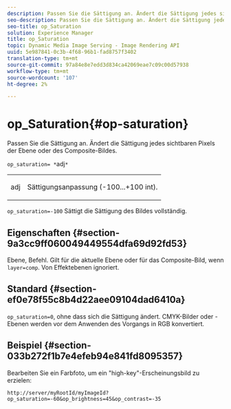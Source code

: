 ```yaml
---
description: Passen Sie die Sättigung an. Ändert die Sättigung jedes sichtbaren Pixels der Ebene oder des Composite-Bildes.
seo-description: Passen Sie die Sättigung an. Ändert die Sättigung jedes sichtbaren Pixels der Ebene oder des Composite-Bildes.
seo-title: op_Saturation
solution: Experience Manager
title: op_Saturation
topic: Dynamic Media Image Serving - Image Rendering API
uuid: 5e987841-0c3b-4f68-96b1-fad8757f3402
translation-type: tm+mt
source-git-commit: 97a84e8e7edd3d834ca42069eae7c09c00d57938
workflow-type: tm+mt
source-wordcount: '107'
ht-degree: 2%

---
```



# op_Saturation{#op-saturation}

Passen Sie die Sättigung an. Ändert die Sättigung jedes sichtbaren Pixels der Ebene oder des Composite-Bildes.

`op_saturation= *`adj`*`

<table id="simpletable_5F118A28FE674B06A16F6F19C56B4594"> 
 <tr class="strow"> 
  <td class="stentry"> <p><span class="varname"> adj</span> </p> </td> 
  <td class="stentry"> <p>Sättigungsanpassung (-100...+100 int). </p></td> 
 </tr> 
</table>

`op_saturation=-100` Sättigt die Sättigung des Bildes vollständig.

## Eigenschaften {#section-9a3cc9ff060049449554dfa69d92fd53}

Ebene, Befehl. Gilt für die aktuelle Ebene oder für das Composite-Bild, wenn `layer=comp`. Von Effektebenen ignoriert.

## Standard {#section-ef0e78f55c8b4d22aee09104dad6410a}

`op_saturation=0`, ohne dass sich die Sättigung ändert. CMYK-Bilder oder -Ebenen werden vor dem Anwenden des Vorgangs in RGB konvertiert.

## Beispiel {#section-033b272f1b7e4efeb94e841fd8095357}

Bearbeiten Sie ein Farbfoto, um ein &quot;high-key&quot;-Erscheinungsbild zu erzielen:

`http://server/myRootId/myImageId?op_saturation=-60&op_brightness=45&op_contrast=-35`
